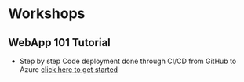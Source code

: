 # Workshops

## WebApp 101 Tutorial

- Step by step Code deployment done through CI/CD from GitHub to Azure [click here to get started](https://github.com/Fruitymo/learning-in-public/blob/main/webapp-101/AzureWebApp-with-CICD-demo.md)
